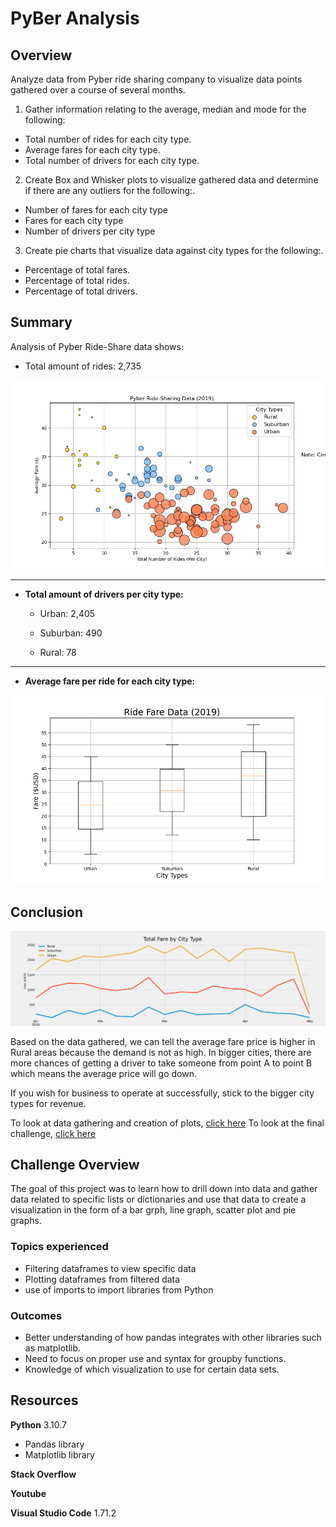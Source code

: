 # PyBer Analysis

## Overview
Analyze data from Pyber ride sharing company to visualize data points gathered over a course of several months.
1. Gather information relating to the average, median and mode for the following:
* Total number of rides for each city type.
* Average fares for each city type.
* Total number of drivers for each city type.

2. Create Box and Whisker plots to visualize gathered data and determine if there are any outliers for the following:.
* Number of fares for each city type
* Fares for each city type
* Number of drivers per city type

3. Create pie charts that visualize data against city types for the following:.
* Percentage of total fares.
* Percentage of total rides.
* Percentage of total drivers.

## Summary
Analysis of Pyber Ride-Share data shows:

* Total amount of rides: 2,735

![Total Amount of Drivers per City Type](https://github.com/JGarza4903/PyBer_Analysis/blob/main/Analysis/Fig1.png)

----------------------------------------
* **Total amount of drivers per city type:**

  * Urban: 2,405
  
  * Suburban: 490
  
  * Rural: 78
---------------------------------------

* **Average fare per ride for each city type:**

![Fare($) vs City Types](https://github.com/JGarza4903/PyBer_Analysis/blob/main/Analysis/Fig3.png)


## Conclusion

![Pyber Summary - Total Fare by City Type](https://github.com/JGarza4903/PyBer_Analysis/blob/main/Analysis/Pyber-fare_summary.png)

Based on the data gathered, we can tell the average fare price is higher in Rural areas because the demand is not as high. In bigger cities, there are more chances of getting a driver to take someone from point A to point B which means the average price will go down.

If you wish for business to operate at successfully, stick to the bigger city types for revenue.

To look at data gathering and creation of plots, [click here](https://github.com/JGarza4903/PyBer_Analysis/blob/main/PyBer.ipynb)
To look at the final challenge, [click here](https://github.com/JGarza4903/PyBer_Analysis/blob/main/PyBer_Challenge_starter_code.ipynb)

## Challenge Overview

The goal of this project was to learn how to drill down into data and gather data related to specific lists or dictionaries and use that data to create a visualization in the form of a bar grph, line graph, scatter plot and pie graphs.

### Topics experienced
* Filtering dataframes to view specific data
* Plotting dataframes from filtered data
* use of imports to import libraries from Python

### Outcomes
* Better understanding of how pandas integrates with other libraries such as matplotlib.
* Need to focus on proper use and syntax for groupby functions.
* Knowledge of which visualization to use for certain data sets.

## Resources
**Python** 3.10.7
* Pandas library
* Matplotlib library

**Stack Overflow**

**Youtube**

**Visual Studio Code** 1.71.2


